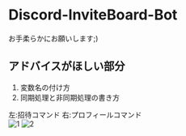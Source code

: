 # Discord-InviteBoard-Bot
お手柔らかにお願いします;)

## アドバイスがほしい部分
1. 変数名の付け方
1. 同期処理と非同期処理の書き方

左:招待コマンド 右:プロフィールコマンド  
![1](https://user-images.githubusercontent.com/105027725/196024616-8df4a5b4-f001-4085-a3db-2d85c7f3f8d4.png)
![2](https://user-images.githubusercontent.com/105027725/196024617-8aa2af30-272b-4cbf-bbf7-c4be72683d22.png)
